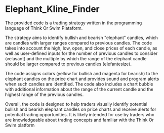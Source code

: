 # Elephant_Kline_Finder

The provided code is a trading strategy written in the programming language of Think Or Swim Plataform.

The strategy aims to identify bullish and bearish "elephant" candles, which are candles with larger ranges compared to previous candles. The code takes into account the high, low, open, and close prices of each candle, as well as user-defined inputs for the number of previous candles to consider (velasant) and the multiple by which the range of the elephant candle should be larger compared to previous candles (elefantesize).

The code assigns colors (yellow for bullish and magenta for bearish) to the elephant candles on the price chart and provides sound and program alerts when such candles are identified. The code also includes a chart bubble with additional information about the range of the current candle and the highest range of the previous candles.

Overall, the code is designed to help traders visually identify potential bullish and bearish elephant candles on price charts and receive alerts for potential trading opportunities. It is likely intended for use by traders who are knowledgeable about trading concepts and familiar with the Think Or Swim platform 
